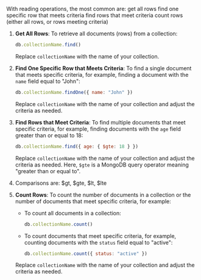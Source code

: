 
With reading operations, the most common are:
get all rows
find one specific row that meets criteria
find rows that meet criteria
count rows (either all rows, or rows meeting criteria)



1. **Get All Rows**:
   To retrieve all documents (rows) from a collection:

   ```javascript
   db.collectionName.find()
   ```

   Replace `collectionName` with the name of your collection.

2. **Find One Specific Row that Meets Criteria**:
   To find a single document that meets specific criteria, for example, finding a document with the `name` field equal to "John":

   ```javascript
   db.collectionName.findOne({ name: "John" })
   ```

   Replace `collectionName` with the name of your collection and adjust the criteria as needed.

3. **Find Rows that Meet Criteria**:
   To find multiple documents that meet specific criteria, for example, finding documents with the `age` field greater than or equal to 18:

   ```javascript
   db.collectionName.find({ age: { $gte: 18 } })
   ```

   Replace `collectionName` with the name of your collection and adjust the criteria as needed. Here, `$gte` is a MongoDB query operator meaning "greater than or equal to".

4. Comparisons are:
   $gt, $gte, $lt, $lte

5. **Count Rows**:
   To count the number of documents in a collection or the number of documents that meet specific criteria, for example:

   - To count all documents in a collection:

     ```javascript
     db.collectionName.count()
     ```

   - To count documents that meet specific criteria, for example, counting documents with the `status` field equal to "active":

     ```javascript
     db.collectionName.count({ status: "active" })
     ```

   Replace `collectionName` with the name of your collection and adjust the criteria as needed.
